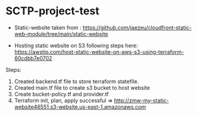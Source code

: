 # SCTP-project-test

- Static-website taken from : https://github.com/jaezeu/cloudfront-static-web-module/tree/main/static-website

- Hosting static website on S3 following steps here: https://awstip.com/host-static-website-on-aws-s3-using-terraform-60cdbb7e0702

Steps: 
1) Created backend.tf file to store terraform statefile. 
2) Created main.tf file to create s3 bucket to host website
3) Create bucket-policy.tf and provider.tf 
4) Terraform init, plan, apply successful => http://zmw-my-static-website46551.s3-website.us-east-1.amazonaws.com
